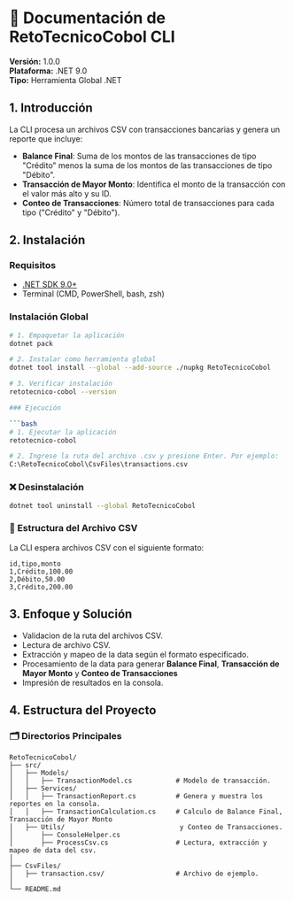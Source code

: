 # 📄 Documentación de RetoTecnicoCobol CLI

**Versión:** 1.0.0  
**Plataforma:** .NET 9.0  
**Tipo:** Herramienta Global .NET

## 1. Introducción

La CLI procesa un archivos CSV con transacciones bancarias y genera un reporte que incluye:

- **Balance Final**: Suma de los montos de las transacciones de tipo "Crédito" menos la suma de los montos de las transacciones de tipo "Débito".
- **Transacción de Mayor Monto**: Identifica el monto de la transacción con el valor más alto y su ID.
- **Conteo de Transacciones**: Número total de transacciones para cada tipo ("Crédito" y "Débito").

## 2. Instalación

### Requisitos

- [.NET SDK 9.0+](https://dotnet.microsoft.com/download)
- Terminal (CMD, PowerShell, bash, zsh)

### Instalación Global

````bash
# 1. Empaquetar la aplicación
dotnet pack

# 2. Instalar como herramienta global
dotnet tool install --global --add-source ./nupkg RetoTecnicoCobol

# 3. Verificar instalación
retotecnico-cobol --version

### Ejecución

```bash
# 1. Ejecutar la aplicación
retotecnico-cobol

# 2. Ingrese la ruta del archivo .csv y presione Enter. Por ejemplo:
C:\RetoTecnicoCobol\CsvFiles\transactions.csv

````

### ❌ Desinstalación

```bash
dotnet tool uninstall --global RetoTecnicoCobol
```

### 📂 Estructura del Archivo CSV

La CLI espera archivos CSV con el siguiente formato:

```csv
id,tipo,monto
1,Crédito,100.00
2,Débito,50.00
3,Crédito,200.00
```
## 3. Enfoque y Solución
- Validacion de la ruta del archivos CSV.
- Lectura de archivo CSV.
- Extracción y mapeo de la data según el formato especificado.
- Procesamiento de la data para generar **Balance Final**, **Transacción de Mayor Monto** y **Conteo de Transacciones**
- Impresión de resultados en la consola.

## 4. Estructura del Proyecto

### 🗂️ Directorios Principales
```
RetoTecnicoCobol/
├── src/
│   ├── Models/
│   │   ├── TransactionModel.cs           # Modelo de transacción.
│   ├── Services/
│   │   ├── TransactionReport.cs          # Genera y muestra los reportes en la consola.
│   │   ├── TransactionCalculation.cs     # Calculo de Balance Final, Transacción de Mayor Monto
│   ├── Utils/                             y Conteo de Transacciones.
│       ├── ConsoleHelper.cs
│       ├── ProcessCsv.cs                 # Lectura, extracción y mapeo de data del csv.
│    
├── CsvFiles/
│   ├── transaction.csv/                  # Archivo de ejemplo.
│    
└── README.md
```
